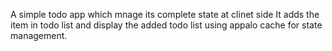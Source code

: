A simple todo app which mnage its complete state at clinet side
It adds the item in todo list and display the added todo list using appalo cache for state management.
